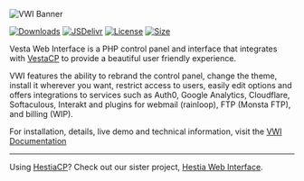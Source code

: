 ![VWI Banner](https://raw.githubusercontent.com/cdgco/VestaWebInterface/master/VWI%20Banner.png)

[![Downloads](https://img.shields.io/github/downloads/cdgco/VestaWebInterface/total)](https://github.com/cdgco/VestaWebInterface/releases)
[![JSDelivr](https://img.shields.io/jsdelivr/gh/hy/cdgco/VestaWebInterface)](https://www.jsdelivr.com/package/gh/cdgco/VestaWebInterface)
[![License](https://img.shields.io/github/license/cdgco/VestaWebInterface)](https://choosealicense.com/licenses/lgpl-3.0/)
[![Size](https://img.shields.io/github/repo-size/cdgco/VestaWebInterface)](https://github.com/cdgco/VestaWebInterface/releases)

Vesta Web Interface is a PHP control panel and interface that integrates with [VestaCP](https://vestacp.com) to provide a beautiful user friendly experience. 

VWI features the ability to rebrand the control panel, change the theme, install it wherever you want, restrict access to users, easily edit options and offers integrations to services such as Auth0, Google Analytics, Cloudflare, Softaculous, Interakt and plugins for webmail (rainloop), FTP (Monsta FTP), and billing (WIP).

For installation, details, live demo and technical information, visit the [VWI Documentation](http://vwi.cdgtech.one)

<hr>

Using [HestiaCP](https://hestiacp.com)? Check out our sister project, [Hestia Web Interface](https://github.com/cdgco/HestiaWebInterface).
